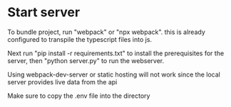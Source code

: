 # Start server
To bundle project, run "webpack" or "npx webpack". this is already configured to transpile the typescript files into js.

Next run "pip install -r requirements.txt" to install the prerequisites for the server, then "python server.py" to run the webserver.

Using webpack-dev-server or static hosting will not work since the local server provides live data from the api

Make sure to copy the .env file into the directory
